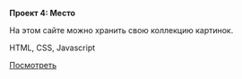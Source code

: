 **Проект 4: Место**

На этом сайте можно хранить свою коллекцию картинок.

HTML, CSS, Javascript

[Посмотреть](https://sofia1alekseeva.github.io/mesto/ "Проект 4: Место")

